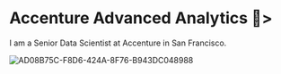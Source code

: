 # Accenture Advanced Analytics 💜>

I am a Senior Data Scientist at Accenture in San Francisco.

![AD08B75C-F8D6-424A-8F76-B943DC048988](https://user-images.githubusercontent.com/19508013/132742761-9790d2a2-c685-4b6b-ab74-177ce599153c.jpeg)
